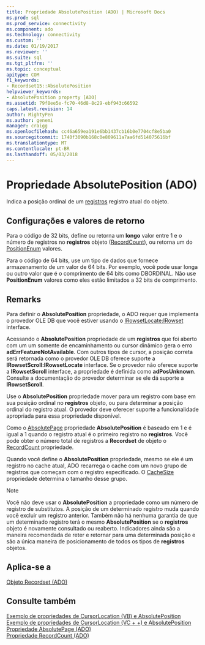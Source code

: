 ```yaml
---
title: Propriedade AbsolutePosition (ADO) | Microsoft Docs
ms.prod: sql
ms.prod_service: connectivity
ms.component: ado
ms.technology: connectivity
ms.custom: ''
ms.date: 01/19/2017
ms.reviewer: ''
ms.suite: sql
ms.tgt_pltfrm: ''
ms.topic: conceptual
apitype: COM
f1_keywords:
- Recordset15::AbsolutePosition
helpviewer_keywords:
- AbsolutePosition property [ADO]
ms.assetid: 79f8ee5e-fc70-46d8-8c29-ebf943c66592
caps.latest.revision: 14
author: MightyPen
ms.author: genemi
manager: craigg
ms.openlocfilehash: cc46a659ea191e6bb1437cb16b0e7704cf8e5ba0
ms.sourcegitcommit: 1740f3090b168c0e809611a7aa6fd514075616bf
ms.translationtype: MT
ms.contentlocale: pt-BR
ms.lasthandoff: 05/03/2018
---
```

# <a name="absoluteposition-property-ado"></a>Propriedade AbsolutePosition (ADO)
Indica a posição ordinal de um [registros](../../../ado/reference/ado-api/recordset-object-ado.md) registro atual do objeto.  
  
## <a name="settings-and-return-values"></a>Configurações e valores de retorno  
 Para o código de 32 bits, define ou retorna um **longo** valor entre 1 e o número de registros no **registros** objeto ([RecordCount](../../../ado/reference/ado-api/recordcount-property-ado.md)), ou retorna um do [ PositionEnum](../../../ado/reference/ado-api/positionenum.md) valores.  
  
 Para o código de 64 bits, use um tipo de dados que fornece armazenamento de um valor de 64 bits. Por exemplo, você pode usar longa ou outro valor que é o comprimento de 64 bits como DBORDINAL. Não use **PositionEnum** valores como eles estão limitados a 32 bits de comprimento.  
  
## <a name="remarks"></a>Remarks  
 Para definir o **AbsolutePosition** propriedade, o ADO requer que implementa o provedor OLE DB que você estiver usando o [IRowsetLocate:IRowset](https://msdn.microsoft.com/library/windows/desktop/ms721190.aspx) interface.  
  
 Acessando o **AbsolutePosition** propriedade de um **registros** que foi aberto com um um somente de encaminhamento ou cursor dinâmico gera o erro **adErrFeatureNotAvailable**. Com outros tipos de cursor, a posição correta será retornada como o provedor OLE DB oferece suporte a **IRowsetScroll:IRowsetLocate** interface. Se o provedor não oferece suporte a **IRowsetScroll** interface, a propriedade é definida como **adPosUnknown**. Consulte a documentação do provedor determinar se ele dá suporte a **IRowsetScroll**.  
  
 Use o **AbsolutePosition** propriedade mover para um registro com base em sua posição ordinal no **registros** objeto, ou para determinar a posição ordinal do registro atual. O provedor deve oferecer suporte a funcionalidade apropriada para essa propriedade disponível.  
  
 Como o [AbsolutePage](../../../ado/reference/ado-api/absolutepage-property-ado.md) propriedade **AbsolutePosition** é baseado em 1 e é igual a 1 quando o registro atual é o primeiro registro no **registros**. Você pode obter o número total de registros a **Recordset** de objeto o [RecordCount](../../../ado/reference/ado-api/recordcount-property-ado.md) propriedade.  
  
 Quando você define o **AbsolutePosition** propriedade, mesmo se ele é um registro no cache atual, ADO recarrega o cache com um novo grupo de registros que começam com o registro especificado. O [CacheSize](../../../ado/reference/ado-api/cachesize-property-ado.md) propriedade determina o tamanho desse grupo.  
  
> [!NOTE]
>  Você não deve usar o **AbsolutePosition** a propriedade como um número de registro de substitutos. A posição de um determinado registro muda quando você excluir um registro anterior. Também não há nenhuma garantia de que um determinado registro terá o mesmo **AbsolutePosition** se o **registros** objeto é novamente consultado ou reaberto. Indicadores ainda são a maneira recomendada de reter e retornar para uma determinada posição e são a única maneira de posicionamento de todos os tipos de **registros** objetos.  
  
## <a name="applies-to"></a>Aplica-se a  
 [Objeto Recordset (ADO)](../../../ado/reference/ado-api/recordset-object-ado.md)  
  
## <a name="see-also"></a>Consulte também  
 [Exemplo de propriedades de CursorLocation (VB) e AbsolutePosition](../../../ado/reference/ado-api/absoluteposition-and-cursorlocation-properties-example-vb.md)   
 [Exemplo de propriedades de CursorLocation (VC + +) e AbsolutePosition](../../../ado/reference/ado-api/absoluteposition-and-cursorlocation-properties-example-vc.md)   
 [Propriedade AbsolutePage (ADO)](../../../ado/reference/ado-api/absolutepage-property-ado.md)   
 [Propriedade RecordCount (ADO)](../../../ado/reference/ado-api/recordcount-property-ado.md)

